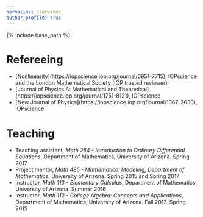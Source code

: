 ```yaml
---
permalink: /service/
author_profile: true
---
```


{% include base_path %}

<!-- {% for post in site.teaching reversed %}
  {% include archive-single.html %}
{% endfor %}
 -->


Refereeing
======
<ul>
  <li>[Nonlinearity](https://iopscience.iop.org/journal/0951-7715), IOPscience and the London Mathematical Society (IOP trusted reviewer) 
    </li>
  <li>[Journal of Physics A: Mathematical and Theoretical](https://iopscience.iop.org/journal/1751-8121), IOPscience
    </li>
  <li>[New Journal of Physics](https://iopscience.iop.org/journal/1367-2630), IOPscience
    </li>
</ul>


Teaching
======
<ul>
  <li>Teaching assistant, <i>Math 254 - Introduction to Ordinary Differential Equations</i>, Department of Mathematics, University of Arizona. Spring 2017
    </li>
  <li>Project mentor, <i>Math 485 - Mathematical Modeling, Department of Mathematics</i>, University of Arizona. Spring 2015 and Spring 2017
    </li>
  <li>Instructor, <i>Math 113 - Elementary Calculus</i>, Department of Mathematics, University of Arizona. Summer 2016
    </li>
  <li>Instructor, <i>Math 112 - College Algebra: Concepts and Applications</i>, Department of Mathematics, University of Arizona. Fall 2013-Spring 2015
    </li>
</ul>



